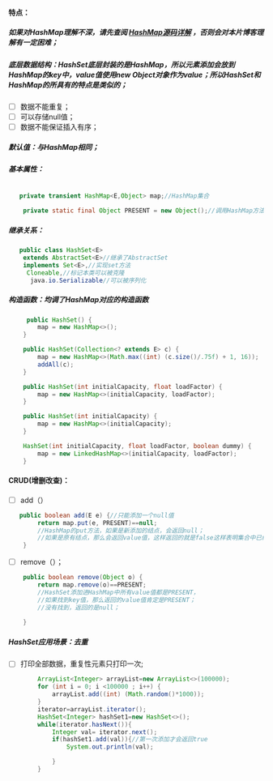 ﻿####   特点：
#####   如果对HashMap理解不深，请先查阅  [HashMap源码详解](https://blog.csdn.net/Fly_Fly_Zhang/article/details/87902090)  ，否则会对本片博客理解有一定困难；
#####  底层数据结构：HashSet底层封装的是HashMap，所以元素添加会放到HashMap的key中，value值使用new Object对象作为value；所以HashSet和HashMap的所具有的特点是类似的；

 - [ ] 数据不能重复；
 - [ ] 可以存储null值；
 - [ ] 数据不能保证插入有序；
#####  默认值：与HashMap相同；
#####  基本属性：

```java

   private transient HashMap<E,Object> map;//HashMap集合

    private static final Object PRESENT = new Object();//调用HashMap方法，装入的value值
```

##### 继承关系：

```java   
   public class HashSet<E>
    extends AbstractSet<E>//继承了AbstractSet
    implements Set<E>,//实现set方法
     Cloneable,//标记本类可以被克隆
      java.io.Serializable//可以被序列化
```
#####   构造函数：均调了HashMap对应的构造函数

```java
     public HashSet() {
        map = new HashMap<>();
    }

    public HashSet(Collection<? extends E> c) {
        map = new HashMap<>(Math.max((int) (c.size()/.75f) + 1, 16));
        addAll(c);
    }

    public HashSet(int initialCapacity, float loadFactor) {
        map = new HashMap<>(initialCapacity, loadFactor);
    }

    public HashSet(int initialCapacity) {
        map = new HashMap<>(initialCapacity);
    }

    HashSet(int initialCapacity, float loadFactor, boolean dummy) {
        map = new LinkedHashMap<>(initialCapacity, loadFactor);
    }

```
####  CRUD(增删改查)：

 - [ ] add（）

```java
   public boolean add(E e) {//只能添加一个null值
        return map.put(e, PRESENT)==null; 
		//HashMap的put方法，如果是新添加的结点，会返回null；
		//如果是原有结点，那么会返回value值，这样返回的就是false这样表明集合中已经有该元素；
    }

```

 - [ ] remove（）；
 
```java
    public boolean remove(Object o) {
        return map.remove(o)==PRESENT;
		//HashSet添加进HashMap中所有value值都是PRESENT，
		//如果找到key值，那么返回的value值肯定是PRESENT；
		//没有找到，返回的是null；
        
    }
```

   
#####   HashSet应用场景：去重

 - [ ]   打印全部数据，重复性元素只打印一次;
 

```java
        ArrayList<Integer> arrayList=new ArrayList<>(100000);
        for (int i = 0; i <100000 ; i++) {
            arrayList.add((int) (Math.random()*1000));
        }
        iterator=arrayList.iterator();
        HashSet<Integer> hashSet1=new HashSet<>();
        while(iterator.hasNext()){
            Integer val= iterator.next();
            if(hashSet1.add(val)){//第一次添加才会返回true
                System.out.println(val);

            }
        }    
```

